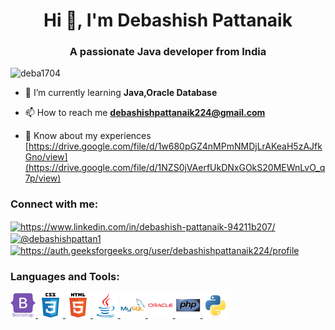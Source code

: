 <h1 align="center">Hi 👋, I'm Debashish Pattanaik</h1>
<h3 align="center">A passionate Java developer from India</h3>

<p align="left"> <img src="https://komarev.com/ghpvc/?username=deba1704&label=Profile%20views&color=0e75b6&style=flat" alt="deba1704" /> </p>

- 🌱 I’m currently learning **Java,Oracle Database**

- 📫 How to reach me **debashishpattanaik224@gmail.com**

- 📄 Know about my experiences [https://drive.google.com/file/d/1w680pGZ4nMPmNMDjLrAKeaH5zAJfkGno/view](https://drive.google.com/file/d/1NZS0jVAerfUkDNxGOkS20MEWnLvO_q7p/view)

<h3 align="left">Connect with me:</h3>
<p align="left">
<a href="https://www.linkedin.com/in/debashish-pattanaik-94211b207/" target="blank"><img align="center" src="https://raw.githubusercontent.com/rahuldkjain/github-profile-readme-generator/master/src/images/icons/Social/linked-in-alt.svg" alt="https://www.linkedin.com/in/debashish-pattanaik-94211b207/" height="30" width="40" /></a>
<a href="https://www.hackerrank.com/debashishpattan1?hr_r=1" target="blank"><img align="center" src="https://raw.githubusercontent.com/rahuldkjain/github-profile-readme-generator/master/src/images/icons/Social/hackerrank.svg" alt="@debashishpattan1" height="30" width="40" /></a>
<a href="https://auth.geeksforgeeks.org/user/https://auth.geeksforgeeks.org/user/debashishpattanaik224/profile" target="blank"><img align="center" src="https://raw.githubusercontent.com/rahuldkjain/github-profile-readme-generator/master/src/images/icons/Social/geeks-for-geeks.svg" alt="https://auth.geeksforgeeks.org/user/debashishpattanaik224/profile" height="30" width="40" /></a>
</p>

<h3 align="left">Languages and Tools:</h3>
<p align="left"> <a href="https://getbootstrap.com" target="_blank" rel="noreferrer"> <img src="https://raw.githubusercontent.com/devicons/devicon/master/icons/bootstrap/bootstrap-plain-wordmark.svg" alt="bootstrap" width="40" height="40"/> </a> <a href="https://www.w3schools.com/css/" target="_blank" rel="noreferrer"> <img src="https://raw.githubusercontent.com/devicons/devicon/master/icons/css3/css3-original-wordmark.svg" alt="css3" width="40" height="40"/> </a> <a href="https://www.w3.org/html/" target="_blank" rel="noreferrer"> <img src="https://raw.githubusercontent.com/devicons/devicon/master/icons/html5/html5-original-wordmark.svg" alt="html5" width="40" height="40"/> </a> <a href="https://www.java.com" target="_blank" rel="noreferrer"> <img src="https://raw.githubusercontent.com/devicons/devicon/master/icons/java/java-original.svg" alt="java" width="40" height="40"/> </a> <a href="https://www.mysql.com/" target="_blank" rel="noreferrer"> <img src="https://raw.githubusercontent.com/devicons/devicon/master/icons/mysql/mysql-original-wordmark.svg" alt="mysql" width="40" height="40"/> </a> <a href="https://www.oracle.com/" target="_blank" rel="noreferrer"> <img src="https://raw.githubusercontent.com/devicons/devicon/master/icons/oracle/oracle-original.svg" alt="oracle" width="40" height="40"/> </a> <a href="https://www.php.net" target="_blank" rel="noreferrer"> <img src="https://raw.githubusercontent.com/devicons/devicon/master/icons/php/php-original.svg" alt="php" width="40" height="40"/> </a> <a href="https://www.python.org" target="_blank" rel="noreferrer"> <img src="https://raw.githubusercontent.com/devicons/devicon/master/icons/python/python-original.svg" alt="python" width="40" height="40"/> </a> </p>
